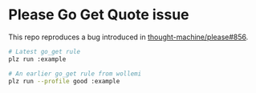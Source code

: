 # Please Go Get Quote issue

This repo reproduces a bug introduced in [thought-machine/please#856](https://github.com/thought-machine/please/pull/856).

```bash
# Latest go_get rule
plz run :example

# An earlier go_get rule from wollemi
plz run --profile good :example
```

